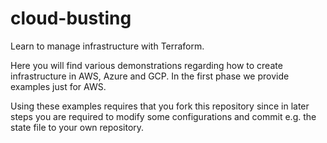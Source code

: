 # cloud-busting

Learn to manage infrastructure with Terraform.

Here you will find various demonstrations regarding how to create infrastructure in AWS, Azure and GCP. In the first phase we provide examples just for AWS.

Using these examples requires that you fork this repository since in later steps you are required to modify some configurations and commit e.g. the state file to your own repository.
